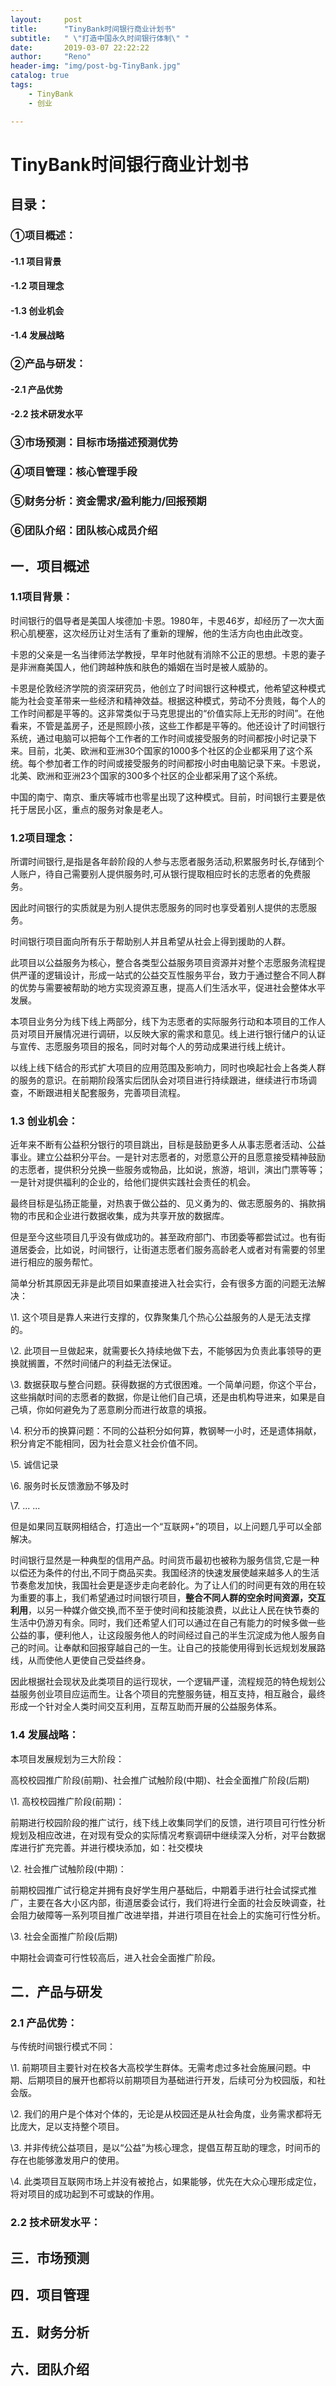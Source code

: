 ```yaml
---
layout:     post
title:      "TinyBank时间银行商业计划书"
subtitle:   " \"打造中国永久时间银行体制\" "
date:       2019-03-07 22:22:22
author:     "Reno"
header-img: "img/post-bg-TinyBank.jpg"
catalog: true
tags:
    - TinyBank
    - 创业

---
```


# TinyBank时间银行商业计划书

## 目录：

### ①项目概述：

#### -1.1 项目背景

#### -1.2 项目理念

#### -1.3 创业机会

#### -1.4 发展战略

### ②产品与研发：

#### -2.1 产品优势

#### -2.2 技术研发水平

### ③市场预测：目标市场描述预测优势

### ④项目管理：核心管理手段

### ⑤财务分析：资金需求/盈利能力/回报预期

### ⑥团队介绍：团队核心成员介绍

 

 

## 一．项目概述

### 1.1项目背景：

时间银行的倡导者是美国人埃德加·卡恩。1980年，卡恩46岁，却经历了一次大面积心肌梗塞，这次经历让对生活有了重新的理解，他的生活方向也由此改变。

卡恩的父亲是一名当律师法学教授，早年时他就有消除不公正的思想。卡恩的妻子是非洲裔美国人，他们跨越种族和肤色的婚姻在当时是被人威胁的。

卡恩是伦敦经济学院的资深研究员，他创立了时间银行这种模式，他希望这种模式能为社会变革带来一些经济和精神效益。根据这种模式，劳动不分贵贱，每个人的工作时间都是平等的。这非常类似于马克思提出的“价值实际上无形的时间”。在他看来，不管是盖房子，还是照顾小孩，这些工作都是平等的。他还设计了时间银行系统，通过电脑可以把每个工作者的工作时间或接受服务的时间都按小时记录下来。目前，北美、欧洲和亚洲30个国家的1000多个社区的企业都采用了这个系统。每个参加者工作的时间或接受服务的时间都按小时由电脑记录下来。卡恩说，北美、欧洲和亚洲23个国家的300多个社区的企业都采用了这个系统。

中国的南宁、南京、重庆等城市也零星出现了这种模式。目前，时间银行主要是依托于居民小区，重点的服务对象是老人。

 

### 1.2项目理念：

所谓时间银行,是指是各年龄阶段的人参与志愿者服务活动,积累服务时长,存储到个人账户，待自己需要别人提供服务时,可从银行提取相应时长的志愿者的免费服务。

因此时间银行的实质就是为别人提供志愿服务的同时也享受着别人提供的志愿服务。   

时间银行项目面向所有乐于帮助别人并且希望从社会上得到援助的人群。

此项目以公益服务为核心，整合各类型公益服务项目资源并对整个志愿服务流程提供严谨的逻辑设计，形成一站式的公益交互性服务平台，致力于通过整合不同人群的优势与需要被帮助的地方实现资源互惠，提高人们生活水平，促进社会整体水平发展。  

本项目业务分为线下线上两部分，线下为志愿者的实际服务行动和本项目的工作人员对项目开展情况进行调研，以反映大家的需求和意见。线上进行银行储户的认证与宣传、志愿服务项目的报名，同时对每个人的劳动成果进行线上统计。

以线上线下结合的形式扩大项目的应用范围及影响力，同时也唤起社会上各类人群的服务的意识。在前期阶段落实后团队会对项目进行持续跟进，继续进行市场调查，不断跟进相关配套服务，完善项目流程。

 

### 1.3 创业机会：

近年来不断有公益积分银行的项目跳出，目标是鼓励更多人从事志愿者活动、公益事业。建立公益积分平台。一是针对志愿者的，对愿意公开的且愿意接受精神鼓励的志愿者，提供积分兑换一些服务或物品，比如说，旅游，培训，演出门票等等；一是针对提供福利的企业的，给他们提供实践社会责任的机会。

最终目标是弘扬正能量，对热衷于做公益的、见义勇为的、做志愿服务的、捐款捐物的市民和企业进行数据收集，成为共享开放的数据库。

但是至今这些项目几乎没有做成功的。甚至政府部门、市团委等都尝试过。也有街道居委会，比如说，时间银行，让街道志愿者们服务高龄老人或者对有需要的邻里进行相应的服务帮忙。

简单分析其原因无非是此项目如果直接进入社会实行，会有很多方面的问题无法解决：

\1. 这个项目是靠人来进行支撑的，仅靠聚集几个热心公益服务的人是无法支撑的。

\2. 此项目一旦做起来，就需要长久持续地做下去，不能够因为负责此事领导的更换就搁置，不然时间储户的利益无法保证。

\3. 数据获取与整合问题。获得数据的方式很困难。一个简单问题，你这个平台，这些捐献时间的志愿者的数据，你是让他们自己填，还是由机构导进来，如果是自己填，你如何避免为了恶意刷分而进行故意的填报。

\4. 积分币的换算问题：不同的公益积分如何算，教钢琴一小时，还是遗体捐献，积分肯定不能相同，因为社会意义社会价值不同。

\5. 诚信记录

\6. 服务时长反馈激励不够及时

\7. ... ...

但是如果同互联网相结合，打造出一个“互联网+”的项目，以上问题几乎可以全部解决。

时间银行显然是一种典型的信用产品。时间货币最初也被称为服务信贷,它是一种以偿还为条件的付出,不同于商品买卖。我国经济的快速发展使越来越多人的生活节奏愈发加快，我国社会更是逐步走向老龄化。为了让人们的时间更有效的用在较为重要的事上，我们希望通过时间银行项目，**整合不同人群的空余时间资源，交互利用**，以另一种媒介做交换,而不至于使时间和技能浪费，以此让人民在快节奏的生活中仍游刃有余。同时，我们还希望人们可以通过在自己有能力的时候多做一些公益的事，便利他人，让这段服务他人的时间经过自己的半生沉淀成为他人服务自己的时间。让奉献和回报穿越自己的一生。让自己的技能使用得到长远规划发展路线，从而使他人更使自己受益终身。

因此根据社会现状及此类项目的运行现状，一个逻辑严谨，流程规范的特色规划公益服务创业项目应运而生。让各个项目的完整服务链，相互支持，相互融合，最终形成一个针对全人类时间交互利用，互帮互助而开展的公益服务体系。

 

### 1.4 发展战略：

本项目发展规划为三大阶段：

高校校园推广阶段(前期)、社会推广试触阶段(中期)、社会全面推广阶段(后期)

\1. 高校校园推广阶段(前期)：	

前期进行校园阶段的推广试行，线下线上收集同学们的反馈，进行项目可行性分析规划及相应改进，在对现有受众的实际情况考察调研中继续深入分析，对平台数据库进行扩充完善。并进行模块添加，如：社交模块

\2. 社会推广试触阶段(中期)：

前期校园推广试行稳定并拥有良好学生用户基础后，中期着手进行社会试探式推广，主要在各大小区内部，街道居委会试行，我们将进行全面的社会反映调查，社会阻力破障等一系列项目推广改进举措，并进行项目在社会上的实施可行性分析。

\3. 社会全面推广阶段(后期)

中期社会调查可行性较高后，进入社会全面推广阶段。

 

## 二．产品与研发

### 2.1 产品优势：

与传统时间银行模式不同：

\1. 前期项目主要针对在校各大高校学生群体。无需考虑过多社会施展问题。中期、后期项目的展开也都将以前期项目为基础进行开发，后续可分为校园版，和社会版。

\2. 我们的用户是个体对个体的，无论是从校园还是从社会角度，业务需求都将无比庞大，足以支持整个项目。

\3. 并非传统公益项目，是以“公益”为核心理念，提倡互帮互助的理念，时间币的存在也能够激发用户的使用。

\4. 此类项目互联网市场上并没有被抢占，如果能够，优先在大众心理形成定位，将对项目的成功起到不可或缺的作用。

 

### 2.2 技术研发水平：

 

 

## 三．市场预测

 

 

 

 

## 四．项目管理

 

## 五．财务分析

 

 

## 六．团队介绍

 

 

 

 

 

 

 

 